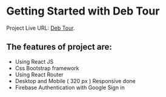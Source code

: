 # Getting Started with Deb Tour

Project Live URL: [Deb Tour](https://debtour-client-side.web.app/).

## The features of project are:

- Using React JS
- Css Bootstrap framework
- Using React Router
- Desktop and Mobile ( 320 px ) Responsive done
- Firebase Authentication with Google Sign in


